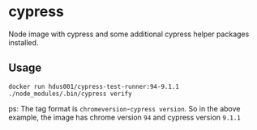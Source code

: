 # cypress

Node image with cypress and some additional cypress helper packages installed.

## Usage

`docker run hdus001/cypress-test-runner:94-9.1.1 ./node_modules/.bin/cypress verify`

ps: The tag format is `chromeversion`-`cypress version`. So in the above example, the image has chrome version `94` and cypress version `9.1.1`
